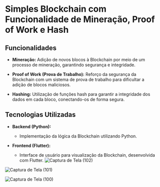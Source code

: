 # Simples Blockchain com Funcionalidade de Mineração, Proof of Work e Hash

## Funcionalidades

- **Mineração:** Adição de novos blocos à Blockchain por meio de um processo de mineração, garantindo segurança e integridade.

- **Proof of Work (Prova de Trabalho):** Reforço da segurança da Blockchain com um sistema de prova de trabalho para dificultar a adição de blocos maliciosos.

- **Hashing:** Utilização de funções hash para garantir a integridade dos dados em cada bloco, conectando-os de forma segura.

## Tecnologias Utilizadas

- **Backend (Python):**
  - Implementação da lógica da Blockchain utilizando Python.

- **Frontend (Flutter):**
  - Interface de usuário para visualização da Blockchain, desenvolvida com Flutter.
![Captura de Tela (102)](https://github.com/viniciusmecosta/Blockchain/assets/118303495/37294f28-c557-4289-8d55-25ebf0a5eef5)

![Captura de Tela (101)](https://github.com/viniciusmecosta/Blockchain/assets/118303495/94dd3552-2819-4785-8b51-3e27f7abb2df)

![Captura de Tela (100)](https://github.com/viniciusmecosta/Blockchain/assets/118303495/e54a2945-9109-4bf4-bda9-2924bf0c29c9)

